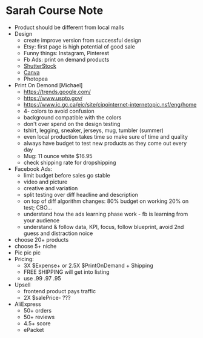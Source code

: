 # Sarah Course Note

+ Product should be different from local malls
+ Design
  - create improve version from successful design 
  - Etsy: first page is high potential of good sale
  - Funny things: Instagram, Pinterest
  - Fb Ads: print on demand products 
  - [ShutterStock](https://www.shutterstock.com)
  - [Canva](https://www.canva.com)
  - Photopea
+ Print On Demond [Michael]
  - https://trends.google.com/
  - https://www.uspto.gov/
  - https://www.ic.gc.ca/eic/site/cipointernet-internetopic.nsf/eng/home
  - 4- colors to avoid confusion
  - background compatible with the colors
  - don't over spend on the design testing
  - tshirt, legging, sneaker, jerseys, mug, tumbler (summer)
  - even local production takes time so make sure of time and quality
  - always have budget to test new products as they come out every day
  - Mug: 11 ounce white $16.95
  - check shipping rate for dropshipping
+ Facebook Ads:
  - limit budget before sales go stable
  - video and picture
  - creative and variation
  - split testing over diff headline and description
  - on top of diff algorithm changes: 80% budget on working 20% on test; CBO...
  - understand how the ads learning phase work - fb is learning from your audience
  - understand & follow data, KPI, focus, follow blueprint, avoid 2nd guess and distraction noice
+ choose 20+ products
+ choose 5+ niche
+ Pic pic pic
+ Pricing:
  + 3X $Expense+ or 2.5X $PrintOnDemand + Shipping
  + FREE SHIPPING will get into listing
  + use .99 .97 .95
+ Upsell
  - frontend product pays traffic
  - 2X $salePrice- ??? 
+ AliExpress
  - 50+ orders
  - 50+ reviews
  - 4.5+ score
  - ePacket
 
